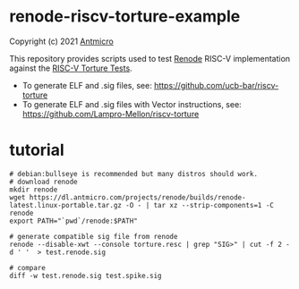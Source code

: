 # renode-riscv-torture-example

Copyright (c) 2021 [Antmicro](https://www.antmicro.com)

This repository provides scripts used to test [Renode](https://www.renode.io) RISC-V implementation against the [RISC-V Torture Tests](https://github.com/ucb-bar/riscv-torture).

* To generate ELF and .sig files, see: https://github.com/ucb-bar/riscv-torture
* To generate ELF and .sig files with Vector instructions, see: https://github.com/Lampro-Mellon/riscv-torture

# tutorial
```
# debian:bullseye is recommended but many distros should work.
# download renode
mkdir renode
wget https://dl.antmicro.com/projects/renode/builds/renode-latest.linux-portable.tar.gz -O - | tar xz --strip-components=1 -C renode
export PATH="`pwd`/renode:$PATH"

# generate compatible sig file from renode
renode --disable-xwt --console torture.resc | grep "SIG>" | cut -f 2 -d ' '  > test.renode.sig

# compare
diff -w test.renode.sig test.spike.sig
```
